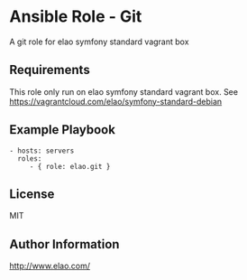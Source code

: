 Ansible Role - Git
==================

A git role for elao symfony standard vagrant box

Requirements
------------

This role only run on elao symfony standard vagrant box. See https://vagrantcloud.com/elao/symfony-standard-debian


Example Playbook
----------------

    - hosts: servers
      roles:
         - { role: elao.git }


License
-------

MIT


Author Information
------------------

http://www.elao.com/
